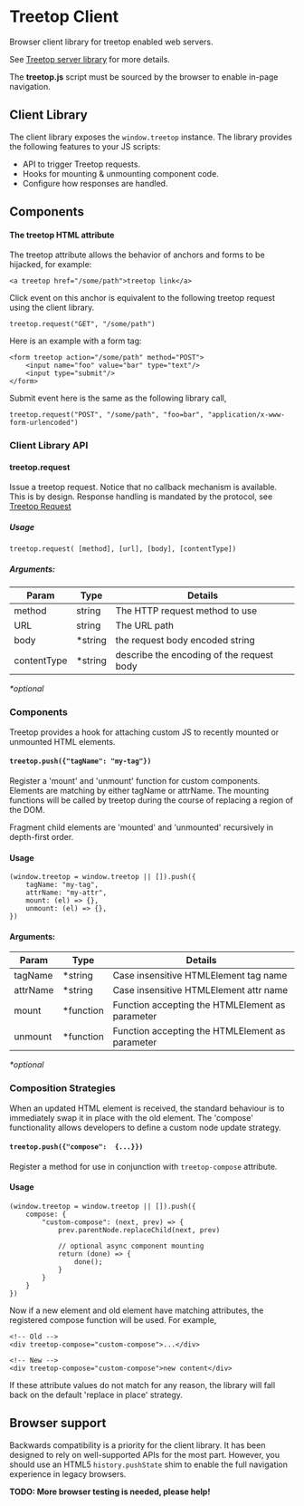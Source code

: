 # Treetop Client

Browser client library for treetop enabled web servers.

See [Treetop server library](https://github.com/rur/treetop) for more details.

The __treetop.js__ script must be sourced by the browser to enable in-page navigation.

## Client Library

The client library exposes the `window.treetop` instance. The library provides the following features to your JS scripts:

* API to trigger Treetop requests.
* Hooks for mounting & unmounting component code.
* Configure how responses are handled.

## Components

#### The treetop HTML attribute

The treetop attribute allows the behavior of anchors and forms to be hijacked, for example:

```
<a treetop href="/some/path">treetop link</a>
```
Click event on this anchor is equivalent to the following treetop request using the client library.
```
treetop.request("GET", "/some/path")
```
Here is an example with a form tag:
```
<form treetop action="/some/path" method="POST">
    <input name="foo" value="bar" type="text"/>
    <input type="submit"/>
</form>

```
Submit event here is the same as the following library call,
```
treetop.request("POST", "/some/path", "foo=bar", "application/x-www-form-urlencoded")
```

###  Client Library API

####  treetop.request
Issue a treetop request. Notice that no callback mechanism is available. This is by design. Response handling is mandated by the protocol, see [Treetop Request](https://github.com/rur/treetop/blob/master/README.markdown#how-treetop-requests-work)

##### Usage
```
treetop.request( [method], [url], [body], [contentType])
```

##### Arguments:

| Param             | Type    | Details                                          |
|-------------------|---------|--------------------------------------------------|
| method            | string  | The HTTP request method to use                  |
| URL               | string  | The URL path                                     |
| body              | *string | the request body encoded string                 |
| contentType       | *string | describe the encoding of the request body        |

_*optional_

### Components

Treetop provides a hook for attaching custom JS to recently mounted or unmounted HTML elements.

#### `treetop.push({"tagName": "my-tag"})`

Register a 'mount' and 'unmount' function for custom components. Elements are matching by either tagName or attrName. The mounting functions will be called by treetop during the course of replacing a region of the DOM.

Fragment child elements are 'mounted' and 'unmounted' recursively in depth-first order.

#### Usage
```
(window.treetop = window.treetop || []).push({
    tagName: "my-tag",
    attrName: "my-attr",
    mount: (el) => {},
    unmount: (el) => {},
})
```

#### Arguments:

| Param             |  Type      | Details                                         |
|-------------------|------------|-------------------------------------------------|
| tagName           | *string    | Case insensitive HTMLElement tag name           |
| attrName          | *string    | Case insensitive HTMLElement attr name          |
| mount             | *function  | Function accepting the HTMLElement as parameter |
| unmount           | *function  | Function accepting the HTMLElement as parameter |

_*optional_

### Composition Strategies

When an updated HTML element is received, the standard behaviour is to immediately
swap it in place with the old element. The 'compose' functionality allows developers
to define a custom node update strategy.

#### `treetop.push({"compose":  {...}})`

Register a method for use in conjunction with `treetop-compose` attribute.

#### Usage
```
(window.treetop = window.treetop || []).push({
    compose: {
        "custom-compose": (next, prev) => {
            prev.parentNode.replaceChild(next, prev)

            // optional async component mounting
            return (done) => {
                done();
            }
        }
    }
})
```

Now if a new element and old element have matching attributes, the registered compose function will be used. For example,
```
<!-- Old -->
<div treetop-compose="custom-compose">...</div>

<!-- New -->
<div treetop-compose="custom-compose">new content</div>
```

If these attribute values do not match for any reason, the library will fall back on the default 'replace in place' strategy.

## Browser support

Backwards compatibility is a priority for the client library. It has been designed to rely on well-supported APIs for the most part. However, you should use an HTML5 `history.pushState` shim to enable the full navigation experience in legacy browsers.

__TODO: More browser testing is needed, please help!__
